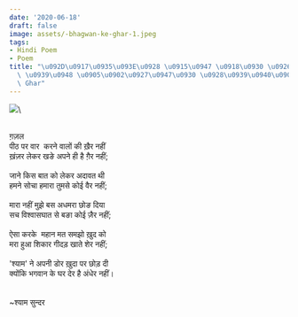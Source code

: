 ```yaml
---
date: '2020-06-18'
draft: false
image: assets/-bhagwan-ke-ghar-1.jpeg
tags:
- Hindi Poem
- Poem
title: "\u092D\u0917\u0935\u093E\u0928 \u0915\u0947 \u0918\u0930 \u0926\u0947\u0930\
  \ \u0939\u0948 \u0905\u0902\u0927\u0947\u0930 \u0928\u0939\u0940\u0902 Bhagwan Ke\
  \ Ghar"
---
```

[![](https://blogger.googleusercontent.com/img/b/R29vZ2xl/AVvXsEgcdzo4w0W-MZTqufbq8DRaoGgkK00x67Ejkpl1nCSI2ibmEYlz24_urp8zRUPmEwrhwX-Tuncipq20tE2Aio5Us6Jb32NZXjgBYguD0Z155kq1gXsVzEIy61f165cAkrtwAP6ME4zudsYmzfW5nqhnpomFUtRMtaXY7zKjfkvuD8ds9JubsHz6CVPwLA/s320/Kill%20murder%20icon.jpeg)](https://blogger.googleusercontent.com/img/b/R29vZ2xl/AVvXsEgcdzo4w0W-MZTqufbq8DRaoGgkK00x67Ejkpl1nCSI2ibmEYlz24_urp8zRUPmEwrhwX-Tuncipq20tE2Aio5Us6Jb32NZXjgBYguD0Z155kq1gXsVzEIy61f165cAkrtwAP6ME4zudsYmzfW5nqhnpomFUtRMtaXY7zKjfkvuD8ds9JubsHz6CVPwLA/s880/Kill%20murder%20icon.jpeg)\
  
 \
ग़ज़ल\
पीठ पर वार  करने वालों की ख़ैर नहीं\
ख़ंज़र लेकर खङे अपने ही है ग़ैर नहीं;\
  \
जाने किस बात को लेकर अदावत थी\
हमने सोचा हमारा तुमसे कोई वैर नहीं;\
  \
मारा नहीं मुझे बस अधमरा छोङ दिया\
सच विश्वासघात से बङा कोई ज़ैर नहीं;\
  \
ऐसा करके  महान मत समझो ख़ुद को\
मरा हुआ शिकार गीदड़ खाते शेर नहीं;\
  \
'श्याम' ने अपनी डोर ख़ुदा पर छोड़ दी\
क्योंकि भगवान के घर देर है अंधेर नहीं।\
  \
  \
~श्याम सुन्दर